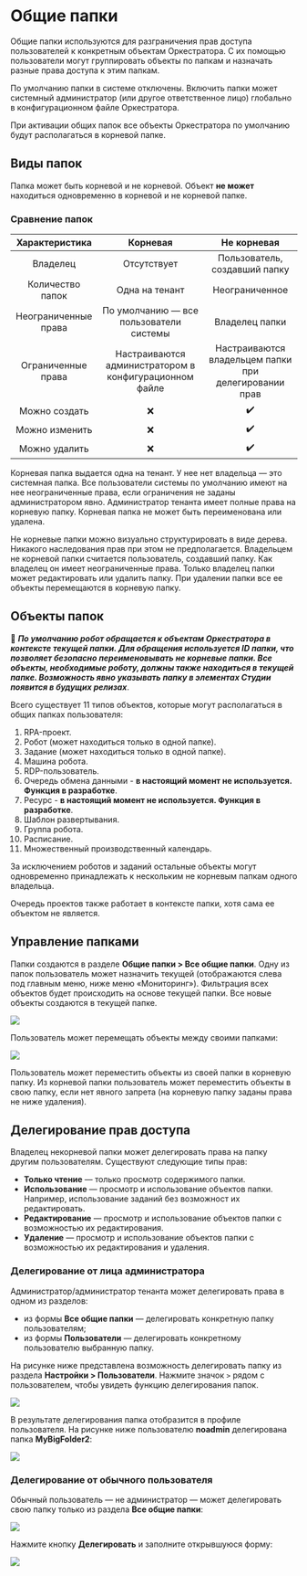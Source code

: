 # Общие папки

Общие папки используются для разграничения прав доступа пользователей к конкретным объектам Оркестратора. С их помощью пользователи могут группировать объекты по папкам и назначать разные права доступа к этим папкам. 

По умолчанию папки в системе отключены. Включить папки может системный администратор (или другое ответственное лицо) глобально в конфигурационном файле Оркестратора. 

При активации общих папок все объекты Оркестратора по умолчанию будут располагаться в корневой папке.

## Виды папок 

Папка может быть корневой и не корневой. Объект **не может** находиться одновременно в корневой и не корневой папке. 

### Сравнение папок

| Характеристика         |  Корневая                                                     |  Не корневая                    |
| :--------------------: | :-----------------------------------------------------------: | :-----------------------------: |
| Владелец               | Отсутствует                                                   | Пользователь, создавший папку   |  
| Количество папок       | Одна на тенант                                                | Неограниченное   |
| Неограниченные права   | По умолчанию — все пользователи системы                       | Владелец папки                  |     
| Ограниченные права     | Настраиваются администратором в конфигурационном файле        | Настраиваются владельцем папки при делегировании прав |  
| Можно создать          | :x:                                                           | :heavy_check_mark:  |
| Можно изменить         | :x:                                                           | :heavy_check_mark:  |
| Можно удалить          | :x:                                                           | :heavy_check_mark:  |

Корневая папка выдается одна на тенант. У нее нет владельца — это системная папка. Все пользователи системы по умолчанию имеют на нее неограниченные права, если ограничения не заданы администратором явно. Администратор тенанта имеет полные права на корневую папку. Корневая папка не может быть переименована или удалена. 

Не корневые папки можно визуально структурировать в виде дерева. Никакого наследования прав при этом не предполагается. Владельцем не корневой папки считается пользователь, создавший папку. Как владелец он имеет неограниченные права. Только владелец папки может редактировать или удалить папку. При удалении папки все ее объекты перемещаются в корневую папку.

## Объекты папок

:small_orange_diamond: ***По умолчанию робот обращается к объектам Оркестратора в контексте текущей папки. Для обращения используется ID папки, что позволяет безопасно переименовывать не корневые папки. Все объекты, необходимые роботу, должны также находиться в текущей папке. Возможность явно указывать папку в элементах Студии появится в будущих релизах***.

Всего существует 11 типов объектов, которые могут располагаться в общих папках пользователя:  
1.	RPA-проект.
2.	Робот (может находиться только в одной папке).
3.	Задание (может находиться только в одной папке).
4.	Машина робота.
5.	RDP-пользователь.
6.	Очередь обмена данными - **в настоящий момент не используется. Функция в разработке**.
7.	Ресурс - **в настоящий момент не используется. Функция в разработке**.
8.	Шаблон развертывания.
9.	Группа робота.
10.	Расписание.
11.	Множественный производственный календарь.

За исключением роботов и заданий остальные объекты могут одновременно принадлежать к нескольким не корневым папкам одного владельца.

Очередь проектов также работает в контексте папки, хотя сама ее объектом не является.


## Управление папками 

Папки создаются в разделе **Общие папки > Все общие папки**. Одну из папок пользователь может назначить текущей (отображаются слева под главным меню, ниже меню «Мониторинг»). Фильтрация всех объектов будет происходить на основе текущей папки. Все новые объекты создаются в текущей папке.

![](<../../.gitbook/assets1/orc-menu-shared-folders.png>)

Пользователь может перемещать объекты между своими папками:

![](<../../.gitbook/assets1/orc-shared-folers-move-object.png>)

Пользователь может переместить объекты из своей папки в корневую папку. Из корневой папки пользователь может переместить объекты в свою папку, если нет явного запрета (на корневую папку заданы права не ниже удаления).

## Делегирование прав доступа 

Владелец некорневой папки может делегировать права на папку другим пользователям. Существуют следующие типы прав:
* **Только чтение** — только просмотр содержимого папки.
* **Использование** — просмотр и использование объектов папки. Например, использование заданий без возможност их редактировать.
* **Редактирование** — просмотр и использование объектов папки с возможностью их редактирования.
* **Удаление** — просмотр и использование объектов папки с возможностью их редактирования и удаления.

### Делегирование от лица администратора

Администратор/администратор тенанта может делегировать права в одном из разделов:
* из формы **Все общие папки** — делегировать конкретную папку пользователям;
* из формы **Пользователи** — делегировать конкретному пользователю выбранную папку.

На рисунке ниже представлена возможность делегировать папку из раздела **Настройки > Пользователи**. Нажмите значок `>` рядом с пользователем, чтобы увидеть функцию делегирования папок.

![](<../../.gitbook/assets1/orch-shared-folders-delegate-as-admin.png>)

В результате делегирования папка отобразится в профиле пользователя. На рисунке ниже пользователю **noadmin** делегирована папка **MyBigFolder2**:

![](<../../.gitbook/assets1/orch-shared-folders-delegate-as-admin-result.png>)

### Делегирование от обычного пользователя

Обычный пользователь — не администратор — может делегировать свою папку только из раздела **Все общие папки**:

![](<../../.gitbook/assets1/orch-shared-folders-delegate-not-as-admin-1.png>)

Нажмите кнопку **Делегировать** и заполните открывшуюся форму:

![](<../../.gitbook/assets1/orch-shared-folders-delegate-not-as-admin-2.png>)

